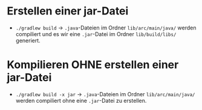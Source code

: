 
# Erstellen einer jar-Datei
- `./gradlew build` -> `.java`-Dateien im Ordner `lib/arc/main/java/` werden compiliert und es wir eine `.jar`-Datei im Ordner `lib/build/libs/` generiert.

# Kompilieren OHNE erstellen einer jar-Datei
- `./gradlew build -x jar` -> `.java`-Dateien im Ordner `lib/arc/main/java/` werden compiliert ohne eine `.jar`-Datei zu erstellen.
